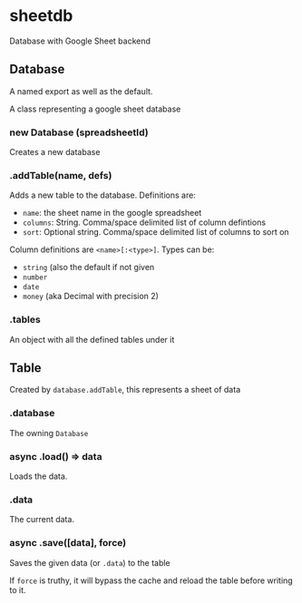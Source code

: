 # sheetdb
Database with Google Sheet backend

## Database

A named export as well as the default.

A class representing a google sheet database

### new Database (spreadsheetId)

Creates a new database

### .addTable(name, defs)

Adds a new table to the database. Definitions are:
- `name`: the sheet name in the google spreadsheet
- `columns`: String. Comma/space delimited list of column defintions
- `sort`: Optional string. Comma/space delimited list of columns to sort on

Column definitions are `<name>[:<type>]`. Types can be:
- `string` (also the default if not given
- `number`
- `date`
- `money` (aka Decimal with precision 2)

### .tables

An object with all the defined tables under it

## Table

Created by `database.addTable`, this represents a sheet of data

### .database

The owning `Database`

### async .load() => data

Loads the data.

### .data

The current data.

### async .save([data], force)

Saves the given data (or `.data`) to the table

If `force` is truthy, it will bypass the cache and reload the table
before writing to it.
